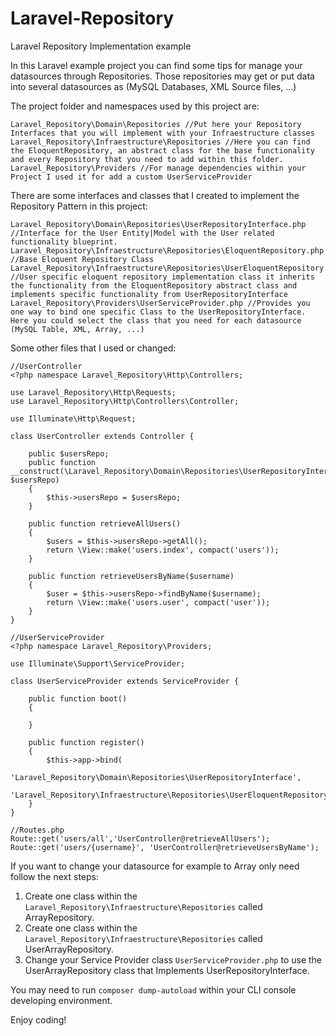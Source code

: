 # Laravel-Repository

Laravel Repository Implementation example

In this Laravel example project you can find some tips for manage your datasources through Repositories. Those repositories may get or put data into several datasources as (MySQL Databases, XML Source files, ...)

The project folder and namespaces used by this project are:

```
Laravel_Repository\Domain\Repositories //Put here your Repository Interfaces that you will implement with your Infraestructure classes
Laravel_Repository\Infraestructure\Repositories //Here you can find the EloquentRepository, an abstract class for the base functionality and every Repository that you need to add within this folder.
Laravel_Repository\Providers //For manage dependencies within your Project I used it for add a custom UserServiceProvider
```
There are some interfaces and classes that I created to implement the Repository Pattern in this project:
```
Laravel_Repository\Domain\Repositories\UserRepositoryInterface.php //Interface for the User Entity|Model with the User related functionality blueprint.
Laravel_Repository\Infraestructure\Repositories\EloquentRepository.php //Base Eloquent Repository Class
Laravel_Repository\Infraestructure\Repositories\UserEloquentRepository.php //User specific eloquent repository implementation class it inherits the functionality from the EloquentRepository abstract class and implements specific functionality from UserRepositoryInterface
Laravel_Repository\Providers\UserServiceProvider.php //Provides you one way to bind one specific Class to the UserRepositoryInterface. Here you could select the class that you need for each datasource (MySQL Table, XML, Array, ...)
```

Some other files that I used or changed:
```
//UserController
<?php namespace Laravel_Repository\Http\Controllers;

use Laravel_Repository\Http\Requests;
use Laravel_Repository\Http\Controllers\Controller;

use Illuminate\Http\Request;

class UserController extends Controller {

    public $usersRepo;
    public function __construct(\Laravel_Repository\Domain\Repositories\UserRepositoryInterface $usersRepo)
    {
        $this->usersRepo = $usersRepo;
    }
    
    public function retrieveAllUsers()
    {
        $users = $this->usersRepo->getAll();
        return \View::make('users.index', compact('users'));
    }
    
    public function retrieveUsersByName($username)
    {
        $user = $this->usersRepo->findByName($username);
        return \View::make('users.user', compact('user'));
    }
}

//UserServiceProvider
<?php namespace Laravel_Repository\Providers;

use Illuminate\Support\ServiceProvider;

class UserServiceProvider extends ServiceProvider {

	public function boot()
	{
		
	}

	public function register()
	{
		$this->app->bind(
                        'Laravel_Repository\Domain\Repositories\UserRepositoryInterface',
                        'Laravel_Repository\Infraestructure\Repositories\UserEloquentRepository');
	}
}

//Routes.php
Route::get('users/all','UserController@retrieveAllUsers');
Route::get('users/{username}', 'UserController@retrieveUsersByName');

```
If you want to change your datasource for example to Array only need follow the next steps:

1. Create one class within the `Laravel_Repository\Infraestructure\Repositories` called ArrayRepository.
2. Create one class within the `Laravel_Repository\Infraestructure\Repositories` called UserArrayRepository.
3. Change your Service Provider class `UserServiceProvider.php` to use the UserArrayRepository class that Implements UserRepositoryInterface.

You may need to run `composer dump-autoload` within your CLI console developing environment.

Enjoy coding!